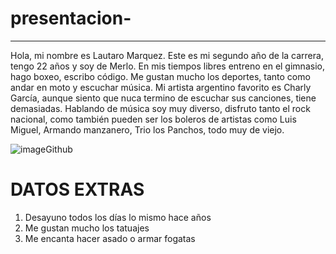 # presentacion-

***

Hola, mi nombre es Lautaro Marquez. Este es mi segundo año de la carrera, tengo 22 años y soy de Merlo. En mis tiempos libres entreno en el gimnasio, hago boxeo, escribo código. Me gustan mucho los deportes, tanto como andar en moto y escuchar música. Mi artista argentino favorito es Charly García, aunque siento que nuca termino de escuchar sus canciones, tiene demasiadas. Hablando de música soy muy diverso, disfruto tanto el rock nacional, como también pueden ser los boleros de artistas como Luis Miguel, Armando manzanero, Trio los Panchos, todo muy de viejo. 

![imageGithub](https://github.com/pdepjuevesTT/2024-presentacion-LautaroDevcpp/assets/149957240/f3a96698-e168-4217-951e-d459fde8aec2)

DATOS EXTRAS
===
1. Desayuno todos los días lo mismo hace años
2. Me gustan mucho los tatuajes
3. Me encanta hacer asado o armar fogatas 

